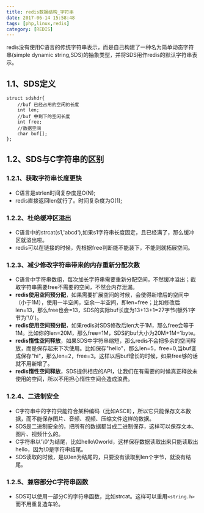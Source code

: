 ```yaml
---
title: redis数据结构_字符串
date: 2017-06-14 15:58:48
tags: [php,linux,redis]
category: [REDIS]
---
```

 
redis没有使用C语言的传统字符串表示，而是自己构建了一种名为简单动态字符串(simple dynamic string,SDS)的抽象类型，并将SDS用作redis的默认字符串表示。
 
<!--more-->
## 1.1、SDS定义
```
struct sdshdr{
    //buf 已经占用的空闲的长度
    int len;
    //buf 中剩下的空闲长度
    int free;
    //数据空间
    char buf[];
};
```
 
## 1.2、SDS与C字符串的区别
### 1.2.1、获取字符串长度更快
- C语言是strlen时间复杂度是O(N);
- redis直接返回len就行了。时间复杂度为O(1);
 
### 1.2.2、杜绝缓冲区溢出
- C语言中的strcat(s1,'abcd'),如果s1字符串长度固定，且已经满了，那么缓冲区就溢出啦。
- redis可以在链接的时候，先根据free判断能不能装下，不能则就拓展空间。
 
### 1.2.3、减少修改字符串带来的内存重新分配次数
- C语言中字符串数组，每次加长字符串需要重新分配空间，不然缓冲溢出；截取字符串需要free不需要的空间，不然会内存泄漏。
- **redis使用空间预分配**，如果需要扩展空间的时候，会使得新增后的空间中（小于1M），使用一半空间，空余一半空间，即len=free；比如修改后len=13，那么free也会=13，SDS的实际buf长度为13+13+1=27字节(额外1字节为'\0')。
- **redis使用空间预分配**，如果redis对SDS修改后len大于1M，那么free会等于1M。比如你的len=20M，那么free=1M，SDS的buf大小为20M+1M+1byte。
- **redis惰性空间释放**，如果SDS中字符串缩短，那么redis不会把多余的空间释放，而是保存起来下次使用。比如保存"hello"，那么len=5，free=0,当buf变成保存"hi"，那么len=2，free=3。这样以后buf增长的时候，如果free够的话就不用新增了。
- **redis惰性空间释放**，SDS提供相应的API，让我们在有需要的时候真正释放未使用的空间，所以不用担心惰性空间会造成浪费。
 
### 1.2.4、二进制安全
- C字符串中的字符只能符合某种编码（比如ASCII），所以它只能保存文本数据，而不能保存图片、音频、视频、压缩文件这样的数据。
- SDS是二进制安全的，把所有的数据都当成二进制保存，这样可以保存文本、图片、视频什么的。
- C字符串以'\0'为结尾，比如hello\0world，这样保存数据读取出来只能读取出hello，因为\0是字符串结尾。
- SDS读取的时候，是以len为结尾的，只要没有读取到len个字节，就没有结尾。
 
### 1.2.5、兼容部分C字符串函数
- SDS可以使用一部分C的字符串函数，比如strcat。这样可以重用`<string.h>`而不用重复造车轮。